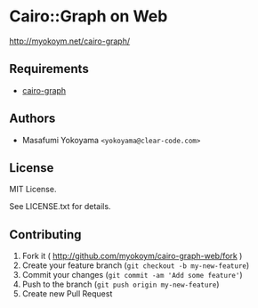 # Cairo::Graph on Web

http://myokoym.net/cairo-graph/

## Requirements

* [cairo-graph](https://github.com/myokoym/cairo-graph)

## Authors

* Masafumi Yokoyama `<yokoyama@clear-code.com>`

## License

MIT License.

See LICENSE.txt for details.

## Contributing

1. Fork it ( http://github.com/myokoym/cairo-graph-web/fork )
2. Create your feature branch (`git checkout -b my-new-feature`)
3. Commit your changes (`git commit -am 'Add some feature'`)
4. Push to the branch (`git push origin my-new-feature`)
5. Create new Pull Request
